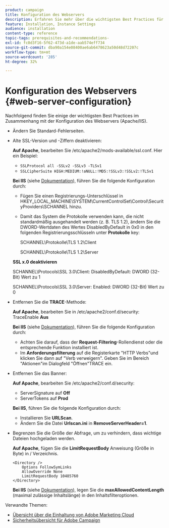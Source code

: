 ```yaml
---
product: campaign
title: Konfiguration des Webservers
description: Erfahren Sie mehr über die wichtigsten Best Practices für die Konfiguration von Webservern
feature: Installation, Instance Settings
audience: installation
content-type: reference
topic-tags: prerequisites-and-recommendations-
exl-id: fc0d3f16-5f62-473d-a1de-aab574eff734
source-git-commit: dba90a154e08400ae6ab6478623a50d48d72207c
workflow-type: tm+mt
source-wordcount: '285'
ht-degree: 32%

---
```


# Konfiguration des Webservers {#web-server-configuration}



Nachfolgend finden Sie einige der wichtigsten Best Practices im Zusammenhang mit der Konfiguration des Webservers (Apache/IIS).

* Ändern Sie Standard-Fehlerseiten.

* Alte SSL-Version und -Ziffern deaktivieren:

  **Auf Apache**, bearbeiten Sie /etc/apache2/mods-available/ssl.conf. Hier ein Beispiel:

   * `SSLProtocol all -SSLv2 -SSLv3 -TLSv1`
   * `SSLCipherSuite HIGH:MEDIUM:!aNULL:!MD5:!SSLv3:!SSLv2:!TLSv1`

  **Bei IIS** (siehe [Dokumentation](https://support.microsoft.com/en-us/kb/245030)), führen Sie die folgende Konfiguration durch:

   * Fügen Sie einen Registrierungs-Unterschlüssel in HKEY_LOCAL_MACHINE\SYSTEM\CurrentControlSet\Control\SecurityProviders\SCHANNEL hinzu.
   * Damit das System die Protokolle verwenden kann, die nicht standardmäßig ausgehandelt werden (z. B. TLS 1.2), ändern Sie die DWORD-Wertdaten des Wertes DisabledByDefault in 0x0 in den folgenden Registrierungsschlüsseln unter **Protokolle** key:

     SCHANNEL\Protokolle\TLS 1.2\Client

     SCHANNEL\Protokolle\TLS 1.2\Server

  **SSL x.0 deaktivieren**

  SCHANNEL\Protocols\SSL 3.0\Client: DisabledByDefault: DWORD (32-Bit) Wert zu 1

  SCHANNEL\Protocols\SSL 3.0\Server: Enabled: DWORD (32-Bit) Wert zu 0

* Entfernen Sie die **TRACE**-Methode:

  **Auf Apache**, bearbeiten Sie in /etc/apache2/conf.d/security: TraceEnable **Aus**

  **Bei IIS** (siehe [Dokumentation](https://www.iis.net/configreference/system.webserver/security/requestfiltering/verbs)), führen Sie die folgende Konfiguration durch:

   * Achten Sie darauf, dass der **Request-Filtering**-Rollendienst oder die entsprechende Funktion installiert ist.
   * Im **Anforderungsfilterung** auf die Registerkarte &quot;HTTP Verbs&quot;und klicken Sie dann auf &quot;Verb verweigern&quot;. Geben Sie im Bereich &quot;Aktionen&quot;im Dialogfeld &quot;Öffnen&quot;TRACE ein.

* Entfernen Sie das Banner:

  **Auf Apache**, bearbeiten Sie /etc/apache2/conf.d/security:

   * ServerSignature auf **Off**
   * ServerTokens auf **Prod**

  **Bei IIS**, führen Sie die folgende Konfiguration durch:

   * Installieren Sie **URLScan**.
   * Ändern Sie die Datei **Urlscan.ini** in **RemoveServerHeader=1**.

* Begrenzen Sie die Größe der Abfrage, um zu verhindern, dass wichtige Dateien hochgeladen werden.

  **Auf Apache**, fügen Sie die **LimitRequestBody** Anweisung (Größe in Byte) in / Verzeichnis.

  ```
  <Directory />
      Options FollowSymLinks
      AllowOverride None
      LimitRequestBody 10485760
  </Directory>
  ```

  **Bei IIS** (siehe [Dokumentation](https://www.iis.net/configreference/system.webserver/security/requestfiltering/requestlimits)), legen Sie die **maxAllowedContentLength** (maximal zulässige Inhaltslänge) in den Inhaltsfilteroptionen.

Verwandte Themen:

* [Übersicht über die Einhaltung von Adobe Marketing Cloud](https://experienceleague.adobe.com/en/docs/experience-platform/landing/governance-privacy-security/overview#privacy)
* [Sicherheitsübersicht für Adobe Campaign](https://experienceleague.adobe.com/en/docs/experience-platform/landing/governance-privacy-security/overview#security)
